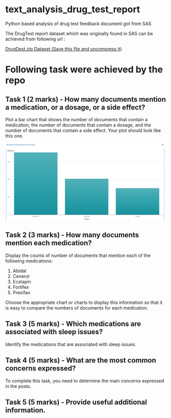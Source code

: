 # text_analysis_drug_test_report
Python based analysis of drug test feedback document got from SAS


The DrugTest report dataset which was originally found in SAS can be achieved from following url : 

[DrugDest.zip Dataset (Save this file and uncompress it) ](https://github.com/dmollaaliod/itec874-2019/raw/master/assignments/DrugDest.zip)



# Following task were achieved by the repo


## Task 1 (2 marks) - How many documents mention a medication, or a dosage, or a side effect?

Plot a bar chart that shows the number of documents that contain a medication, the number of documents that contain a dosage, and the number of documents that contain a side effect. Your plot should look like this one.

![barchart](docsperconcept.png)


## Task 2 (3 marks) - How many documents mention each medication?

Display the counts of number of documents that mention each of the following medications:

1. Abidal
2. Cenerol
3. Ecstapin
4. Fortifex
5. Prexifan 

Choose the appropriate chart or charts to display this information so that it is easy to compare the numbers of documents for each medication.

## Task 3 (5 marks) - Which medications are associated with sleep issues?

Identify the medications that are associated with sleep issues. 

## Task 4 (5 marks) - What are the most common concerns expressed?

To complete this task, you need to determine the main concerns expressed in the posts.
## Task 5 (5 marks) - Provide useful additional information.
